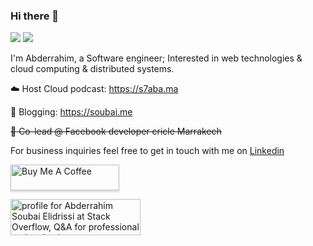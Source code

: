 ### Hi there 👋

![](https://komarev.com/ghpvc/?username=AbderrahimSoubaiElidrissi)
![](https://img.shields.io/twitter/follow/soub4i?style=social)

I'm Abderrahim, a Software engineer; Interested in web technologies & cloud computing & distributed systems.

☁️ Host Cloud podcast: https://s7aba.ma

📖 Blogging: https://soubai.me

~~👥 Co-lead @ Facebook developer cricle Marrakech~~

For business inquiries feel free to get in touch with me on [Linkedin](https://linkedin.com/in/soubai)


<a href="https://www.buymeacoffee.com/soubai" target="_blank"><img src="https://www.buymeacoffee.com/assets/img/custom_images/orange_img.png" alt="Buy Me A Coffee" style="height: 41px !important;width: 174px !important;box-shadow: 0px 3px 2px 0px rgba(190, 190, 190, 0.5) !important;-webkit-box-shadow: 0px 3px 2px 0px rgba(190, 190, 190, 0.5) !important;" ></a>



<a href="https://stackoverflow.com/users/3151567/abderrahim-soubai-elidrissi"><img src="https://stackoverflow.com/users/flair/3151567.png" width="208" height="58" alt="profile for Abderrahim Soubai Elidrissi at Stack Overflow, Q&amp;A for professional and enthusiast programmers" title="profile for Abderrahim Soubai Elidrissi at Stack Overflow, Q&amp;A for professional and enthusiast programmers"></a>
